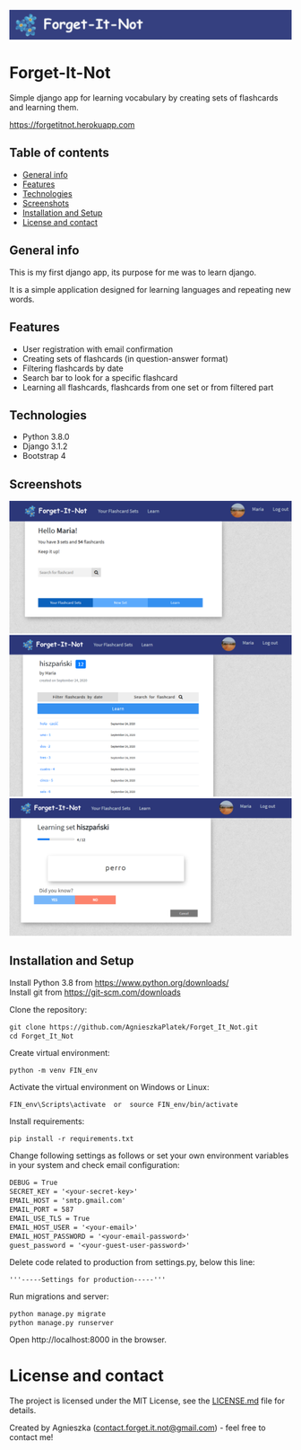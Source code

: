 ![Forget-It-Not](./images/logo_sml.PNG)
# Forget-It-Not
Simple django app for learning vocabulary by creating sets of flashcards and learning them.

https://forgetitnot.herokuapp.com


## Table of contents
* [General info](#general-info)
* [Features](#features)
* [Technologies](#technologies)
* [Screenshots](#screenshots)
* [Installation and Setup](#installation-and-setup)
* [License and contact](#license-and-contact)

## General info
This is my first django app, its purpose for me was to learn django.

It is a simple application designed for learning languages and repeating new words.


## Features
* User registration with email confirmation
* Creating sets of flashcards (in question-answer format)
* Filtering flashcards by date
* Search bar to look for a specific flashcard 
* Learning all flashcards, flashcards from one set or from filtered part


## Technologies
* Python 3.8.0
* Django 3.1.2
* Bootstrap 4

## Screenshots
![Homepage](./images/home.png)
![Flashcard_list](./images/flashcard_list.png)
![Learn](./images/learn.png)


## Installation and Setup
Install Python 3.8 from https://www.python.org/downloads/  
Install git from https://git-scm.com/downloads 

Clone the repository:
```
git clone https://github.com/AgnieszkaPlatek/Forget_It_Not.git
cd Forget_It_Not
```
Create virtual environment:
```
python -m venv FIN_env
```
Activate the virtual environment on Windows or Linux:
```
FIN_env\Scripts\activate  or  source FIN_env/bin/activate
```
Install requirements:
```
pip install -r requirements.txt
```
Change following settings as follows or set your own environment variables in your system
and check email configuration:
```
DEBUG = True
SECRET_KEY = '<your-secret-key>'
EMAIL_HOST = 'smtp.gmail.com'
EMAIL_PORT = 587
EMAIL_USE_TLS = True
EMAIL_HOST_USER = '<your-email>'
EMAIL_HOST_PASSWORD = '<your-email-password>'
guest_password = '<your-guest-user-password>'
```
Delete code related to production from settings.py, below this line:
```
'''-----Settings for production-----'''
```
Run migrations and server:
```
python manage.py migrate 
python manage.py runserver
```
Open http://localhost:8000 in the browser. 

    
# License and contact
The project is licensed under the MIT License, see the [LICENSE.md](#./LICENSE.md) file for details.

Created by Agnieszka (contact.forget.it.not@gmail.com) - feel free to contact me!